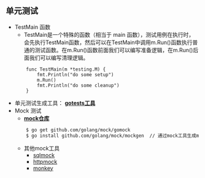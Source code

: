 ## 单元测试

* TestMain 函数
    * TestMain是一个特殊的函数（相当于 main 函数），测试用例在执行时，会先执行TestMain函数，然后可以在TestMain中调用m.Run()函数执行普通的测试函数。在m.Run()函数前面我们可以编写准备逻辑，在m.Run()后面我们可以编写清理逻辑。
    ```golang
        func TestMain(m *testing.M) {
            fmt.Println("do some setup")
            m.Run()
            fmt.Println("do some cleanup")
        }
    ```
* 单元测试生成工具： **[gotests工具](https://github.com/cweill/gotests)**
* Mock 测试
    * **[mock仓库](https://github.com/golang/mock)**
    ```bash
        $ go get github.com/golang/mock/gomock
        $ go install github.com/golang/mock/mockgen  // 通过mock工具生成mock代码
    ```
    * 其他mock工具
        * [sqlmock](https://github.com/DATA-DOG/go-sqlmock)
        * [httpmock](https://github.com/jarcoal/httpmock)
        * [monkey](https://github.com/bouk/monkey)